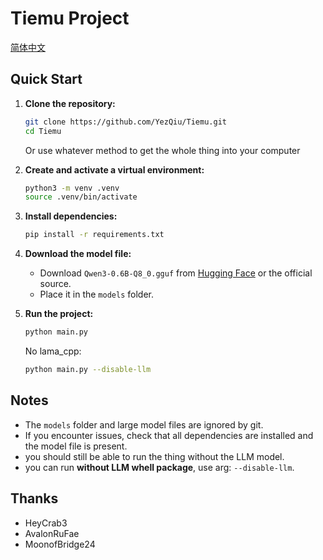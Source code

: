 # Tiemu Project

[简体中文](readme/readme_zh-cn.md)

## Quick Start

1. **Clone the repository:**

   ```sh
   git clone https://github.com/YezQiu/Tiemu.git
   cd Tiemu
   ```

   Or use whatever method to get the whole thing into your computer

2. **Create and activate a virtual environment:**

   ```sh
   python3 -m venv .venv
   source .venv/bin/activate
   ```

3. **Install dependencies:**

   ```sh
   pip install -r requirements.txt
   ```

4. **Download the model file:**

   - Download `Qwen3-0.6B-Q8_0.gguf` from [Hugging Face](https://huggingface.co/) or the official source.
   - Place it in the `models` folder.

5. **Run the project:**

   ```sh
   python main.py
   ```

   No lama_cpp:

   ```sh
   python main.py --disable-llm
   ```

## Notes

- The `models` folder and large model files are ignored by git.
- If you encounter issues, check that all dependencies are installed and the model file is present.
- you should still be able to run the thing without the LLM model.
- you can run **without LLM whell package**, use arg: `--disable-llm`.

## Thanks

- HeyCrab3
- AvalonRuFae
- MoonofBridge24
